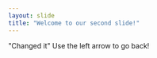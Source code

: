 ```yaml
---
layout: slide
title: "Welcome to our second slide!"
---
```

"Changed it"
Use the left arrow to go back!
